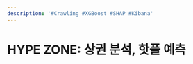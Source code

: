 ```yaml
---
description: '#Crawling #XGBoost #SHAP #Kibana'
---
```


# HYPE ZONE: 상권 분석, 핫플 예측

<figure><img src="../../../.gitbook/assets/최종발표 상권분석_페이지_01 (2).jpg" alt=""><figcaption></figcaption></figure>

<figure><img src="../../../.gitbook/assets/최종발표 상권분석_페이지_02 (2).jpg" alt=""><figcaption></figcaption></figure>

<figure><img src="../../../.gitbook/assets/최종발표 상권분석_페이지_03 (2).jpg" alt=""><figcaption></figcaption></figure>

<figure><img src="../../../.gitbook/assets/최종발표 상권분석_페이지_04 (2).jpg" alt=""><figcaption></figcaption></figure>

<figure><img src="../../../.gitbook/assets/최종발표 상권분석_페이지_05 (2).jpg" alt=""><figcaption></figcaption></figure>

<figure><img src="../../../.gitbook/assets/최종발표 상권분석_페이지_06 (2).jpg" alt=""><figcaption></figcaption></figure>

<figure><img src="../../../.gitbook/assets/최종발표 상권분석_페이지_07 (2).jpg" alt=""><figcaption></figcaption></figure>

<figure><img src="../../../.gitbook/assets/최종발표 상권분석_페이지_08 (2).jpg" alt=""><figcaption></figcaption></figure>

<figure><img src="../../../.gitbook/assets/최종발표 상권분석_페이지_09 (2).jpg" alt=""><figcaption></figcaption></figure>

<figure><img src="../../../.gitbook/assets/최종발표 상권분석_페이지_10 (2).jpg" alt=""><figcaption></figcaption></figure>

<figure><img src="../../../.gitbook/assets/최종발표 상권분석_페이지_11 (2).jpg" alt=""><figcaption></figcaption></figure>

<figure><img src="../../../.gitbook/assets/최종발표 상권분석_페이지_12 (2).jpg" alt=""><figcaption></figcaption></figure>

<figure><img src="../../../.gitbook/assets/최종발표 상권분석_페이지_13 (2).jpg" alt=""><figcaption></figcaption></figure>

<figure><img src="../../../.gitbook/assets/최종발표 상권분석_페이지_14 (1).jpg" alt=""><figcaption></figcaption></figure>

<figure><img src="../../../.gitbook/assets/최종발표 상권분석_페이지_15 (2).jpg" alt=""><figcaption></figcaption></figure>

<figure><img src="../../../.gitbook/assets/최종발표 상권분석_페이지_16 (2).jpg" alt=""><figcaption></figcaption></figure>

<figure><img src="../../../.gitbook/assets/최종발표 상권분석_페이지_17 (1).jpg" alt=""><figcaption></figcaption></figure>

<figure><img src="../../../.gitbook/assets/최종발표 상권분석_페이지_18 (2).jpg" alt=""><figcaption></figcaption></figure>

<figure><img src="../../../.gitbook/assets/최종발표 상권분석_페이지_19 (2).jpg" alt=""><figcaption></figcaption></figure>

<figure><img src="../../../.gitbook/assets/최종발표 상권분석_페이지_20 (2).jpg" alt=""><figcaption></figcaption></figure>

<figure><img src="../../../.gitbook/assets/최종발표 상권분석_페이지_21 (1).jpg" alt=""><figcaption></figcaption></figure>

<figure><img src="../../../.gitbook/assets/최종발표 상권분석_페이지_22 (2).jpg" alt=""><figcaption></figcaption></figure>

<figure><img src="../../../.gitbook/assets/최종발표 상권분석_페이지_23 (2).jpg" alt=""><figcaption></figcaption></figure>

<figure><img src="../../../.gitbook/assets/최종발표 상권분석_페이지_24 (2).jpg" alt=""><figcaption></figcaption></figure>

<figure><img src="../../../.gitbook/assets/최종발표 상권분석_페이지_25 (1).jpg" alt=""><figcaption></figcaption></figure>

<figure><img src="../../../.gitbook/assets/최종발표 상권분석_페이지_26 (2).jpg" alt=""><figcaption></figcaption></figure>

<figure><img src="../../../.gitbook/assets/최종발표 상권분석_페이지_27 (2).jpg" alt=""><figcaption></figcaption></figure>

<figure><img src="../../../.gitbook/assets/최종발표 상권분석_페이지_28 (1).jpg" alt=""><figcaption></figcaption></figure>

<figure><img src="../../../.gitbook/assets/최종발표 상권분석_페이지_29 (1).jpg" alt=""><figcaption></figcaption></figure>

<figure><img src="../../../.gitbook/assets/최종발표 상권분석_페이지_30 (2).jpg" alt=""><figcaption></figcaption></figure>

<figure><img src="../../../.gitbook/assets/최종발표 상권분석_페이지_31 (2).jpg" alt=""><figcaption></figcaption></figure>

<figure><img src="../../../.gitbook/assets/최종발표 상권분석_페이지_32 (2).jpg" alt=""><figcaption></figcaption></figure>

<figure><img src="../../../.gitbook/assets/최종발표 상권분석_페이지_33 (1).jpg" alt=""><figcaption></figcaption></figure>

<figure><img src="../../../.gitbook/assets/최종발표 상권분석_페이지_34 (2).jpg" alt=""><figcaption></figcaption></figure>

<figure><img src="../../../.gitbook/assets/최종발표 상권분석_페이지_35 (2).jpg" alt=""><figcaption></figcaption></figure>

<figure><img src="../../../.gitbook/assets/최종발표 상권분석_페이지_36 (2).jpg" alt=""><figcaption></figcaption></figure>

<figure><img src="../../../.gitbook/assets/최종발표 상권분석_페이지_37 (1).jpg" alt=""><figcaption></figcaption></figure>

<figure><img src="../../../.gitbook/assets/최종발표 상권분석_페이지_38 (2).jpg" alt=""><figcaption></figcaption></figure>

<figure><img src="../../../.gitbook/assets/최종발표 상권분석_페이지_39 (2).jpg" alt=""><figcaption></figcaption></figure>

<figure><img src="../../../.gitbook/assets/최종발표 상권분석_페이지_40 (1).jpg" alt=""><figcaption></figcaption></figure>

<figure><img src="../../../.gitbook/assets/최종발표 상권분석_페이지_41 (1).jpg" alt=""><figcaption></figcaption></figure>
